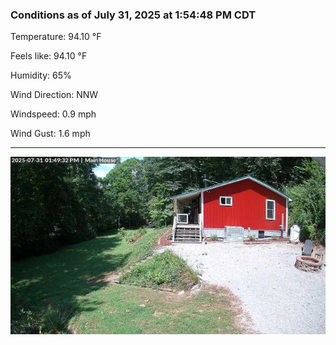 ### Conditions as of July 31, 2025 at 1:54:48 PM CDT 

Temperature: 94.10 &deg;F

Feels like: 94.10 &deg;F

Humidity: 65%

Wind Direction: NNW

Windspeed: 0.9 mph

Wind Gust: 1.6 mph

---

<img src="./images/latest.jpeg"/>

